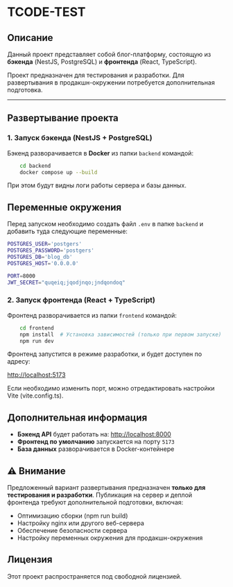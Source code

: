 # TCODE-TEST

## Описание

Данный проект представляет собой блог-платформу, состоящую из **бэкенда** (NestJS, PostgreSQL) и **фронтенда** (React, TypeScript).

Проект предназначен для тестирования и разработки. Для развертывания в продакшн-окружении потребуется дополнительная подготовка.

---

## Развертывание проекта

### 1. Запуск бэкенда (NestJS + PostgreSQL)

Бэкенд разворачивается в **Docker** из папки `backend` командой:

```sh
    cd backend
    docker compose up --build
```

При этом будут видны логи работы сервера и базы данных.

## Переменные окружения

Перед запуском необходимо создать файл `.env` в папке `backend` и добавить туда следующие переменные:

```sh
POSTGRES_USER='postgers'
POSTGRES_PASSWORD='postgers'
POSTGRES_DB='blog_db'
POSTGRES_HOST='0.0.0.0'

PORT=8000
JWT_SECRET="quqeiq;jqodjnqo;jndqondoq"
```

### 2. Запуск фронтенда (React + TypeScript)

Фронтенд разворачивается из папки `frontend` командой:

```sh
    cd frontend
    npm install  # Установка зависимостей (только при первом запуске)
    npm run dev
```

Фронтенд запустится в режиме разработки, и будет доступен по адресу:

<http://localhost:5173>

Если необходимо изменить порт, можно отредактировать настройки Vite (vite.config.ts).

## Дополнительная информация

-   **Бэкенд API** будет работать на: <http://localhost:8000>
-   **Фронтенд по умолчанию** запускается на порту `5173`
-   **База данных** разворачивается в Docker-контейнере

## ⚠ Внимание

Предложенный вариант развертывания предназначен **только для тестирования и разработки**.
Публикация на сервер и деплой фронтенда требуют дополнительной подготовки, включая:

-   Оптимизацию сборки (npm run build)
-   Настройку nginx или другого веб-сервера
-   Обеспечение безопасности сервера
-   Настройку переменных окружения для продакшн-окружения

## Лицензия

Этот проект распространяется под свободной лицензией.
